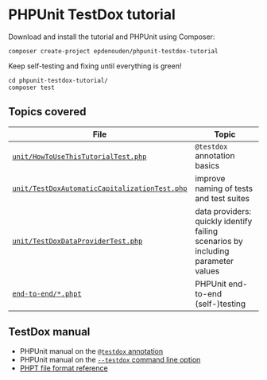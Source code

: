 # PHPUnit TestDox tutorial

Download and install the tutorial and PHPUnit using Composer:
```shell script
composer create-project epdenouden/phpunit-testdox-tutorial
```

Keep self-testing and fixing until everything is green!
```shell script
cd phpunit-testdox-tutorial/
composer test
```

## Topics covered

| File | Topic |
|------|-------|
| [`unit/HowToUseThisTutorialTest.php`](./tests/unit/HowToUseThisTutorialTest.php) | `@testdox` annotation basics|
| [`unit/TestDoxAutomaticCapitalizationTest.php`](./tests/unit/TestDoxAutomaticCapitalizationTest.php) | improve naming of tests and test suites |
| [`unit/TestDoxDataProviderTest.php`](./tests/unit/TestDoxDataProviderTest.php) | data providers: quickly identify failing scenarios by including parameter values |
| [`end-to-end/*.phpt`](./tests/end-to-end/) | PHPUnit end-to-end (self-)testing |

## TestDox manual
- PHPUnit manual on the [`@testdox` annotation](https://phpunit.readthedocs.io/en/9.0/annotations.html#testdox)
- PHPUnit manual on the [`--testdox` command line option](https://phpunit.readthedocs.io/en/9.0/textui.html#testdox)
- [PHPT file format reference](https://qa.php.net/phpt_details.php)
